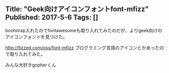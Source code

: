 Title: "Geek向けアイコンフォントfont-mfizz"
Published: 2017-5-6
Tags: []
---

bootstrap入れたのでfontawesomeも取り入れてみたのだが、よりgeek向けのアイコンフォントを見つけた。

http://fizzed.com/oss/font-mfizz
プログラミング言語のアイコンとかあったので取り入れてみた。

みんな大好きgopherくん
